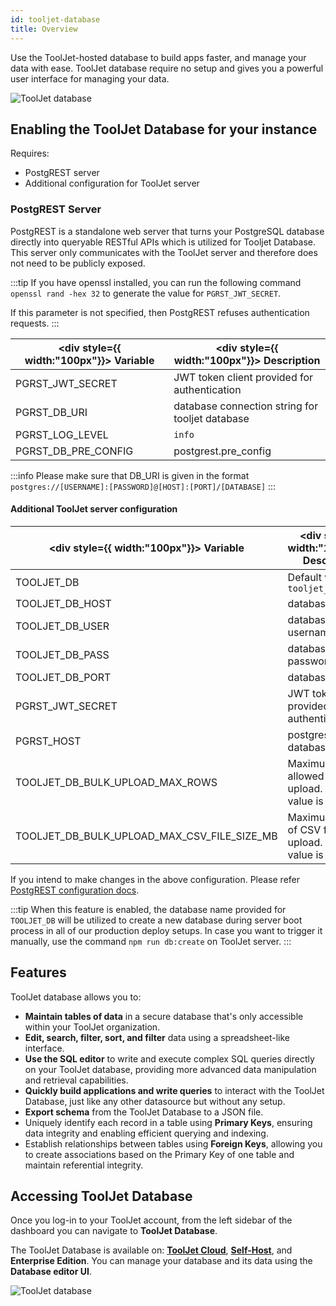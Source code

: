 ```yaml
---
id: tooljet-database
title: Overview
---
```


Use the ToolJet-hosted database to build apps faster, and manage your data with ease. ToolJet database require no setup and gives you a powerful user interface for managing your data.

<div style={{textAlign: 'center'}}>
    <img style={{ border:'0', marginBottom:'15px', borderRadius:'5px', boxShadow: '0px 1px 3px rgba(0, 0, 0, 0.2)' }} className="screenshot-full" src="/img/v2-beta/database/ux2/tjdb-v2.png" alt="ToolJet database" />
</div>

<div style={{paddingTop:'24px', paddingBottom:'24px'}}>

## Enabling the ToolJet Database for your instance

Requires:
- PostgREST server
- Additional configuration for ToolJet server

<div style={{paddingTop:'24px', paddingBottom:'24px'}}>

### PostgREST Server

PostgREST is a standalone web server that turns your PostgreSQL database directly into queryable RESTful APIs which is utilized for Tooljet Database. This server only communicates with the ToolJet server and therefore does not need to be publicly exposed.

:::tip
If you have openssl installed, you can run the following command `openssl rand -hex 32` to generate the value for `PGRST_JWT_SECRET`.

If this parameter is not specified, then PostgREST refuses authentication requests.
:::

| <div style={{ width:"100px"}}> Variable  </div>         | <div style={{ width:"100px"}}> Description  </div>                                   |
| ---------------------------- | ----------------------------------------------- |
| PGRST_JWT_SECRET             | JWT token client provided for authentication    |
| PGRST_DB_URI                 | database connection string for tooljet database |
| PGRST_LOG_LEVEL              | `info`                                          |
| PGRST_DB_PRE_CONFIG          | postgrest.pre_config                            |

:::info
Please make sure that DB_URI is given in the format `postgres://[USERNAME]:[PASSWORD]@[HOST]:[PORT]/[DATABASE]`
:::

</div>

#### Additional ToolJet server configuration


| <div style={{ width:"100px"}}> Variable </div>           | <div style={{ width:"100px"}}> Description </div>                                  |
| ------------------ | -------------------------------------------- |
| TOOLJET_DB         | Default value is `tooljet_db`                |
| TOOLJET_DB_HOST    | database host                                |
| TOOLJET_DB_USER    | database username                            |
| TOOLJET_DB_PASS    | database password                            |
| TOOLJET_DB_PORT    | database port                                |
| PGRST_JWT_SECRET   | JWT token client provided for authentication |
| PGRST_HOST         | postgrest database host                      |
| TOOLJET_DB_BULK_UPLOAD_MAX_ROWS | Maximum rows allowed to bulk upload. Default value is 1000 |
| TOOLJET_DB_BULK_UPLOAD_MAX_CSV_FILE_SIZE_MB  | Maximum file size of CSV for bulk upload. Default value is 5 MB  |


If you intend to make changes in the above configuration. Please refer [PostgREST configuration docs](https://postgrest.org/en/stable/configuration.html#environment-variables).

:::tip
When this feature is enabled, the database name provided for `TOOLJET_DB` will be utilized to create a new database during server boot process in all of our production deploy setups.
In case you want to trigger it manually, use the command `npm run db:create` on ToolJet server.
:::

</div>

<div style={{paddingTop:'24px', paddingBottom:'24px'}}>

## Features

ToolJet database allows you to:

- **Maintain tables of data** in a secure database that's only accessible within your ToolJet organization.
- **Edit, search, filter, sort, and filter** data using a spreadsheet-like interface.
- **Use the SQL editor** to write and execute complex SQL queries directly on your ToolJet database, providing more advanced data manipulation and retrieval capabilities.
- **Quickly build applications and write queries** to interact with the ToolJet Database, just like any other datasource but without any setup.
- **Export schema** from the ToolJet Database to a JSON file.
- Uniquely identify each record in a table using **Primary Keys**, ensuring data integrity and enabling efficient querying and indexing.
- Establish relationships between tables using **Foreign Keys**, allowing you to create associations based on the Primary Key of one table and maintain referential integrity.

</div>

<div style={{paddingTop:'24px', paddingBottom:'24px'}}>

## Accessing ToolJet Database

Once you log-in to your ToolJet account, from the left sidebar of the dashboard you can navigate to **ToolJet Database**.

The ToolJet Database is available on: **[ToolJet Cloud](https://tooljet.com)**, **[Self-Host](/docs/setup/)**, and **Enterprise Edition**. You can manage your database and its data using the **Database editor UI**.

<div style={{textAlign: 'center'}}>
    <img style={{ border:'0', marginBottom:'15px', borderRadius:'5px', boxShadow: '0px 1px 3px rgba(0, 0, 0, 0.2)' }} className="screenshot-full" src="/img/v2-beta/database/ux2/tjdbside-v2.png" alt="ToolJet database" />
</div>

</div>


